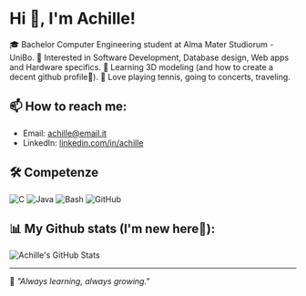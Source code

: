 # Hi 👋, I'm Achille!

🎓 Bachelor Computer Engineering student at Alma Mater Studiorum - UniBo.
🚀 Interested in Software Development, Database design, Web apps and Hardware specifics.
👀 Learning 3D modeling (and how to create a decent github profile🙈).
🎾 Love playing tennis, going to concerts, traveling.

## 📫 How to reach me:
- Email: achille@email.it
- LinkedIn: [linkedin.com/in/achille](https://linkedin.com/in/achille)

## 🛠️ Competenze
![C](https://img.shields.io/badge/C-00599C?style=flat&logo=c&logoColor=white)
![Java](https://img.shields.io/badge/Java-ED8B00?style=flat&logo=java&logoColor=white)
![Bash](https://img.shields.io/badge/Bash-121011?style=flat&logo=gnubash&logoColor=white)
![GitHub](https://img.shields.io/badge/GitHub-181717?style=flat&logo=github&logoColor=white)

## 📊 My Github stats (I'm new here🥺): 
![Achille's GitHub Stats](https://github-readme-stats.vercel.app/api?username=pixettonebboy&show_icons=true&theme=github_dark)

---

🔭 *"Always learning, always growing."*
<!--
**pixettonebboy/pixettonebboy** is a ✨ _special_ ✨ repository because its `README.md` (this file) appears on your GitHub profile.

Here are some ideas to get you started:

- 🔭 I’m currently working on ...
- 🌱 I’m currently learning ...
- 👯 I’m looking to collaborate on ...
- 🤔 I’m looking for help with ...
- 💬 Ask me about ...
- 📫 How to reach me: ...
- 😄 Pronouns: ...
- ⚡ Fun fact: ...
-->
